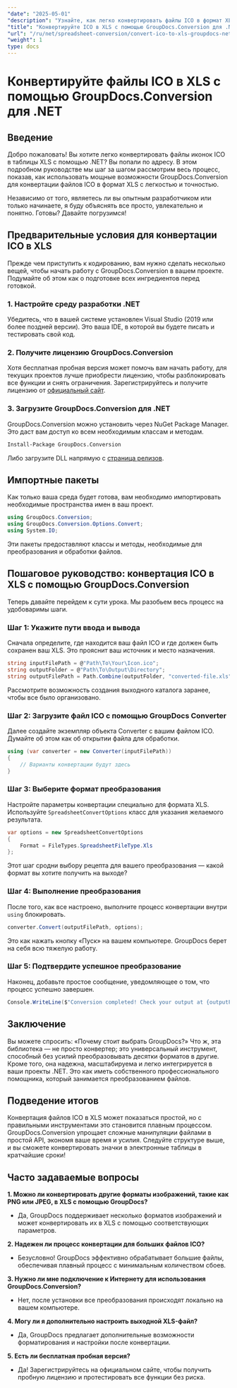 ```yaml
---
"date": "2025-05-01"
"description": "Узнайте, как легко конвертировать файлы ICO в формат XLS с помощью GroupDocs.Conversion для .NET. Следуйте этому пошаговому руководству для беспроблемного преобразования файлов в ваших проектах C#."
"title": "Конвертируйте ICO в XLS с помощью GroupDocs.Conversion для .NET&#58; Пошаговое руководство"
"url": "/ru/net/spreadsheet-conversion/convert-ico-to-xls-groupdocs-net/"
"weight": 1
type: docs
---
```

# Конвертируйте файлы ICO в XLS с помощью GroupDocs.Conversion для .NET

## Введение

Добро пожаловать! Вы хотите легко конвертировать файлы иконок ICO в таблицы XLS с помощью .NET? Вы попали по адресу. В этом подробном руководстве мы шаг за шагом рассмотрим весь процесс, показав, как использовать мощные возможности GroupDocs.Conversion для конвертации файлов ICO в формат XLS с легкостью и точностью.

Независимо от того, являетесь ли вы опытным разработчиком или только начинаете, я буду объяснять все просто, увлекательно и понятно. Готовы? Давайте погрузимся!


## Предварительные условия для конвертации ICO в XLS

Прежде чем приступить к кодированию, вам нужно сделать несколько вещей, чтобы начать работу с GroupDocs.Conversion в вашем проекте. Подумайте об этом как о подготовке всех ингредиентов перед готовкой.

### 1. Настройте среду разработки .NET

Убедитесь, что в вашей системе установлен Visual Studio (2019 или более поздней версии). Это ваша IDE, в которой вы будете писать и тестировать свой код.

### 2. Получите лицензию GroupDocs.Conversion

Хотя бесплатная пробная версия может помочь вам начать работу, для текущих проектов лучше приобрести лицензию, чтобы разблокировать все функции и снять ограничения. Зарегистрируйтесь и получите лицензию от [официальный сайт](https://purchase.groupdocs.com/buy).

### 3. Загрузите GroupDocs.Conversion для .NET

GroupDocs.Conversion можно установить через NuGet Package Manager. Это даст вам доступ ко всем необходимым классам и методам. 

```bash
Install-Package GroupDocs.Conversion
```
Либо загрузите DLL напрямую с [страница релизов](https://releases.groupdocs.com/conversion/net/).


## Импортные пакеты

Как только ваша среда будет готова, вам необходимо импортировать необходимые пространства имен в ваш проект.

```csharp
using GroupDocs.Conversion;
using GroupDocs.Conversion.Options.Convert;
using System.IO;
```

Эти пакеты предоставляют классы и методы, необходимые для преобразования и обработки файлов.


## Пошаговое руководство: конвертация ICO в XLS с помощью GroupDocs.Conversion

Теперь давайте перейдем к сути урока. Мы разобьем весь процесс на удобоваримы шаги.

### Шаг 1: Укажите пути ввода и вывода

Сначала определите, где находится ваш файл ICO и где должен быть сохранен ваш XLS. Это прояснит ваш источник и место назначения.

```csharp
string inputFilePath = @"Path\To\Your\Icon.ico";
string outputFolder = @"Path\To\Output\Directory";
string outputFilePath = Path.Combine(outputFolder, "converted-file.xls");
```

Рассмотрите возможность создания выходного каталога заранее, чтобы все было организовано.

### Шаг 2: Загрузите файл ICO с помощью GroupDocs Converter

Далее создайте экземпляр объекта Converter с вашим файлом ICO. Думайте об этом как об открытии файла для обработки.

```csharp
using (var converter = new Converter(inputFilePath))
{
    // Варианты конвертации будут здесь
}
```

### Шаг 3: Выберите формат преобразования

Настройте параметры конвертации специально для формата XLS. Используйте `SpreadsheetConvertOptions` класс для указания желаемого результата.

```csharp
var options = new SpreadsheetConvertOptions 
{ 
    Format = FileTypes.SpreadsheetFileType.Xls 
};
```

Этот шаг сродни выбору рецепта для вашего преобразования — какой формат вы хотите получить на выходе?

### Шаг 4: Выполнение преобразования

После того, как все настроено, выполните процесс конвертации внутри `using` блокировать.

```csharp
converter.Convert(outputFilePath, options);
```

Это как нажать кнопку «Пуск» на вашем компьютере. GroupDocs берет на себя всю тяжелую работу.

### Шаг 5: Подтвердите успешное преобразование

Наконец, добавьте простое сообщение, уведомляющее о том, что процесс успешно завершен.

```csharp
Console.WriteLine($"Conversion completed! Check your output at {outputFolder}");
```

## Заключение

Вы можете спросить: «Почему стоит выбрать GroupDocs?» Что ж, эта библиотека — не просто конвертер; это универсальный инструмент, способный без усилий преобразовывать десятки форматов в другие. Кроме того, она надежна, масштабируема и легко интегрируется в ваши проекты .NET. Это как иметь собственного профессионального помощника, который занимается преобразованием файлов.


## Подведение итогов

Конвертация файлов ICO в XLS может показаться простой, но с правильными инструментами это становится плавным процессом. GroupDocs.Conversion упрощает сложные манипуляции файлами в простой API, экономя ваше время и усилия. Следуйте структуре выше, и вы сможете конвертировать значки в электронные таблицы в кратчайшие сроки!


## Часто задаваемые вопросы

**1. Можно ли конвертировать другие форматы изображений, такие как PNG или JPEG, в XLS с помощью GroupDocs?**  

- Да, GroupDocs поддерживает несколько форматов изображений и может конвертировать их в XLS с помощью соответствующих параметров.

**2. Надежен ли процесс конвертации для больших файлов ICO?**  

- Безусловно! GroupDocs эффективно обрабатывает большие файлы, обеспечивая плавный процесс с минимальным количеством сбоев.

**3. Нужно ли мне подключение к Интернету для использования GroupDocs.Conversion?**  

- Нет, после установки все преобразования происходят локально на вашем компьютере.

**4. Могу ли я дополнительно настроить выходной XLS-файл?**  

- Да, GroupDocs предлагает дополнительные возможности форматирования и настройки после конвертации.

**5. Есть ли бесплатная пробная версия?**  

- Да! Зарегистрируйтесь на официальном сайте, чтобы получить пробную лицензию и протестировать все функции без риска.